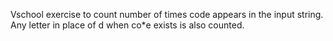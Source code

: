 Vschool exercise to count number of times code appears in the input string. Any letter in place of d when co*e exists is also counted.